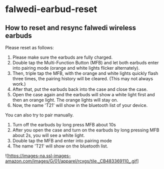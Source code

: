 # falwedi-earbud-reset
## How to reset and resync falwedi wireless earbuds
Please reset as follows:
1. Please make sure the earbuds are fully charged. 
2. Double tap the Multi-Function Button (MFB) and let both earbuds enter into pairing mode (orange and white lights flicker alternately).
3. Then, triple tap the MFB, with the orange and white lights quickly flash three times, the pairing history will be cleared. (This may not always work.)
4. After that, put the earbuds back into the case and close the case.
5. Open the case again and the earbuds will show a white light first and then an orange light. The orange lights will stay on.
6. Now, the name 'T21' will show in the bluetooth list of your device.

You can also try to pair manually. 
  1. Turn off the earbuds by long press MFB about 10s 
  2. After you open the case and turn on the earbuds by long pressing MFB about 2s, you will see a white light. 
  3. Double tap the MFB and enter into pairing mode
  4. The name 'T21' will show on the bluetooth list.


![https://images-na.ssl-images-amazon.com/images/G/01/apparel/rcxgs/tile._CB483369110_.gif]
